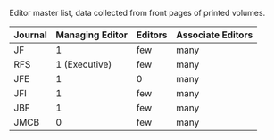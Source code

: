 Editor master list, data collected from front pages of printed volumes.

Journal | Managing Editor | Editors | Associate Editors
--------|-----------------|---------|------------------
JF      |    1            |   few   |       many
RFS     |    1 (Executive)|   few   |       many
JFE     |    1            |   0     |       many
JFI     |    1            |   few   |       many
JBF     |    1            |   few   |       many
JMCB    |    0            |   few   |       many
